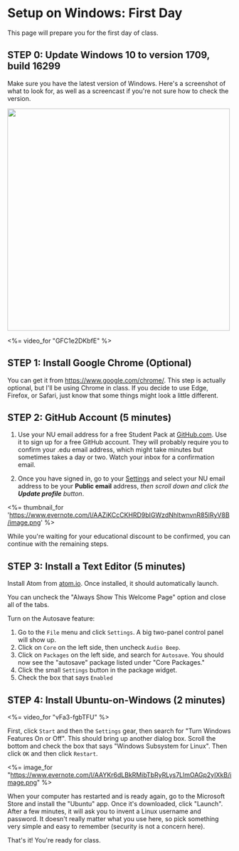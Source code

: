 # Setup on Windows: First Day

This page will prepare you for the first day of class.

## STEP 0: Update Windows 10 to version 1709, build 16299

Make sure you have the latest version of Windows.  Here's a screenshot of what to look for, as well as a screencast if you're not sure how to check the version.

<img class="border rounded border-primary img-fluid img-rounded" src="https://www.evernote.com/l/AAawglvdCNxOE47VFGag52rjbJa-0sy3U8MB/image.png"
     width="500px">

<%= video_for "GFC1e2DKbfE" %>



## STEP 1: Install Google Chrome (Optional)

You can get it from https://www.google.com/chrome/. This step is actually optional,
but I'll be using Chrome in class.  If you decide to use Edge, Firefox, or Safari,
just know that some things might look a little different.  


## STEP 2: GitHub Account (5 minutes)

1. Use your NU email address for a free Student Pack at [GitHub.com](https://education.github.com/pack).  Use it to sign up
for a free GitHub account.  They will probably require
you to confirm your .edu email address, which might take minutes but sometimes
takes a day or two.  Watch your inbox for a confirmation email.

2. Once you have signed in, go to your [Settings](https://github.com/settings/profile) and select your NU email
address to be your **Public email** address, _then scroll down and click
the **Update profile** button_.

<%= thumbnail_for 'https://www.evernote.com/l/AAZiKCcCKHRD9bIGWzdNhltwnvnR85lRyV8B/image.png' %>

While you're waiting for your educational discount to be confirmed,
you can continue with the remaining steps.

## STEP 3: Install a Text Editor (5 minutes)

Install Atom from [atom.io](https://atom.io).  Once installed, it should automatically
launch.  

You can uncheck the "Always Show This Welcome Page" option and close
all of the tabs.

Turn on the Autosave feature:

1. Go to the `File` menu and click `Settings`.  A big two-panel control
   panel will show up.
2. Click on `Core` on the left side, then uncheck `Audio Beep`.
3. Click on `Packages` on the left side, and search for `Autosave`.
   You should now see the "autosave" package listed under "Core Packages."
4. Click the small `Settings` button in the package widget.
5. Check the box that says `Enabled`

## STEP 4: Install Ubuntu-on-Windows (2 minutes)

<%= video_for "vFa3-fgbTFU" %>

First, click `Start` and then the `Settings` gear, then search for "Turn Windows Features
On or Off".  This should bring up another dialog box.  Scroll the bottom
and check the box that says "Windows Subsystem for Linux".  Then click `OK`
and then click `Restart`.

<%= image_for "https://www.evernote.com/l/AAYKr6dLBkRMibTbRyRLys7LlmOAGp2yIXkB/image.png" %>


When your computer has restarted and is ready again, go to the Microsoft Store
and install the "Ubuntu" app.  Once it's downloaded, click "Launch".  After a few
minutes, it will ask you to invent a Linux username and password.  It doesn't
really matter what you use here, so pick something very simple and easy to remember
(security is not a concern here).

That's it!  You're ready for class.
